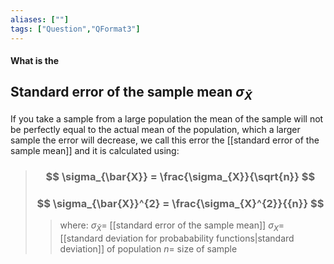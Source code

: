 ```yaml
---
aliases: [""]
tags: ["Question","QFormat3"]
---
```


#### What is the
## Standard error of the sample mean  $\sigma_{\bar{X}}$
If you take a sample from a large population the mean of the sample will not be perfectly equal to the actual mean of the population, which a larger sample the error will decrease, we call this error the [[standard error of the sample mean]] and it is calculated using:

> ### $$ \sigma_{\bar{X}} = \frac{\sigma_{X}}{\sqrt{n}} $$ 
> ### $$ \sigma_{\bar{X}}^{2} = \frac{\sigma_{X}^{2}}{{n}} $$ 
>> where:
>> $\sigma_{\bar{X}}=$ [[standard error of the sample mean]]
>> $\sigma_{X}=$ [[standard deviation for probabability functions|standard deviation]] of population
>> $n=$ size of sample